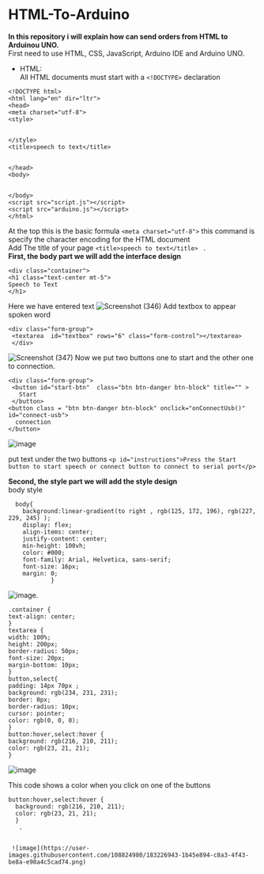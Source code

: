 # HTML-To-Arduino
**In this repository i will explain how can send orders from HTML to Arduinou UNO.**\
First need to use HTML, CSS, JavaScript, Arduino IDE and Arduino UNO.
* HTML:\
All HTML documents must start with a `<!DOCTYPE>` declaration

```
<!DOCTYPE html>
<html lang="en" dir="ltr">
<head>
<meta charset="utf-8">
<style>


</style>
<title>speech to text</title>


</head>
<body>


</body>
<script src="script.js"></script>
<script src="arduino.js"></script>
</html>
```

 At the top this is the basic formula  `<meta charset="utf-8">`  this command is specify the character encoding for the HTML document\
 Add The title of your page `<title>speech to text</title> ` .\
 **First, the body part we will add the interface design**
 
 ```
 <div class="container">
 <h1 class="text-center mt-5">
 Speech to Text
 </h1>
 ```
Here we have entered text
![Screenshot (346)](https://user-images.githubusercontent.com/108824980/183220935-03b92617-c2c3-4a40-9325-f88fc9d207fd.png)
Add textbox to appear spoken word
```
<div class="form-group">
 <textarea  id="textbox" rows="6" class="form-control"></textarea>
 </div>
 ```
 ![Screenshot (347)](https://user-images.githubusercontent.com/108824980/183221678-3519b430-a63b-4a35-9157-67c02bf7e43b.png)
Now we put two buttons one to start and the other one to connection.

```
<div class="form-group">
 <button id="start-btn"  class="btn btn-danger btn-block" title="" >
   Start
 </button>
<button class = "btn btn-danger btn-block" onclick="onConnectUsb()" id="connect-usb">
  connection
</button>
```
![image](https://user-images.githubusercontent.com/108824980/183222000-c857fe0c-b0a1-43fe-9b6d-2da7826bec1e.png)

put text under the two buttons
`<p id="instructions">Press the Start button to start speech or connect button to connect to serial port</p>`

**Second, the style part we will add the style design**\
body style

```
  body{
    background:linear-gradient(to right , rgb(125, 172, 196), rgb(227, 229, 245) );
    display: flex;
    align-items: center;
    justify-content: center;
    min-height: 100vh;
    color: #000;
    font-family: Arial, Helvetica, sans-serif;
    font-size: 16px;
    margin: 0;
            }
 ```
            
            
  ![image](https://user-images.githubusercontent.com/108824980/183223189-a6e40452-d71a-42b4-a3dc-a8a52a4757d4.png).
  
    .container {
    text-align: center;
    }
    textarea {
    width: 100%;
    height: 200px;
    border-radius: 50px;
    font-size: 20px;
    margin-bottom: 10px;
    }
    button,select{
    padding: 14px 70px ;
    background: rgb(234, 231, 231);
    border: 0px;
    border-radius: 10px;
    cursor: pointer;
    color: rgb(0, 0, 0);
    }
    button:hover,select:hover {
    background: rgb(216, 210, 211);
    color: rgb(23, 21, 21);
    }

   ![image](https://user-images.githubusercontent.com/108824980/183225108-ed25368d-3ce1-42d2-b5f2-a1f21a69ce0d.png)
   
   This code shows a color when you click on one of the buttons
   
  ``` 
  button:hover,select:hover {
    background: rgb(216, 210, 211);
    color: rgb(23, 21, 21);
    }
     .
    
    
   ![image](https://user-images.githubusercontent.com/108824980/183226943-1b45e894-c8a3-4f43-be8a-e98a4c5cad74.png)

  
